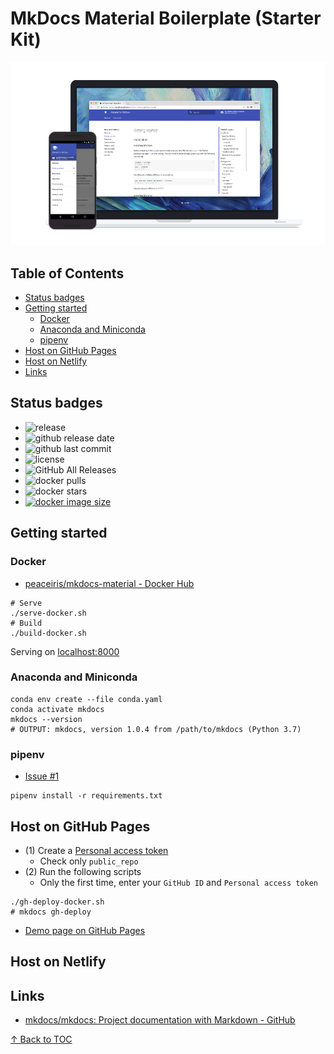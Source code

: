 # MkDocs Material Boilerplate (Starter Kit)

![material.png](https://raw.githubusercontent.com/peaceiris/mkdocs-material-boilerplate/master/material.png)


## Table of Contents

<!-- START doctoc generated TOC please keep comment here to allow auto update -->
<!-- DON'T EDIT THIS SECTION, INSTEAD RE-RUN doctoc TO UPDATE -->


- [Status badges](#status-badges)
- [Getting started](#getting-started)
  - [Docker](#docker)
  - [Anaconda and Miniconda](#anaconda-and-miniconda)
  - [pipenv](#pipenv)
- [Host on GitHub Pages](#host-on-github-pages)
- [Host on Netlify](#host-on-netlify)
- [Links](#links)

<!-- END doctoc generated TOC please keep comment here to allow auto update -->


## Status badges

<!-- https://shields.io/ -->
<!-- https://microbadger.com/ -->

- ![release](https://img.shields.io/github/release/peaceiris/mkdocs-material-boilerplate.svg)
- ![github release date](https://img.shields.io/github/release-date/peaceiris/mkdocs-material-boilerplate.svg)
- ![github last commit](https://img.shields.io/github/last-commit/peaceiris/mkdocs-material-boilerplate.svg)
- ![license](https://img.shields.io/github/license/peaceiris/mkdocs-material-boilerplate.svg)
- ![GitHub All Releases](https://img.shields.io/github/downloads/peaceiris/mkdocs-material-boilerplate/total.svg)
- ![docker pulls](https://img.shields.io/docker/pulls/peaceiris/mkdocs-material.svg)
- ![docker stars](https://img.shields.io/docker/stars/peaceiris/mkdocs-material.svg)
- [![docker image size](https://images.microbadger.com/badges/image/peaceiris/mkdocs-material.svg)](https://microbadger.com/images/peaceiris/mkdocs-material "Get your own image badge on microbadger.com")


## Getting started

### Docker

- [peaceiris/mkdocs-material - Docker Hub](https://hub.docker.com/r/peaceiris/mkdocs-material)

```
# Serve
./serve-docker.sh
# Build
./build-docker.sh
```

Serving on [localhost:8000](http://localhost:8000)

### Anaconda and Miniconda

```
conda env create --file conda.yaml
conda activate mkdocs
mkdocs --version
# OUTPUT: mkdocs, version 1.0.4 from /path/to/mkdocs (Python 3.7)
```

### pipenv

- [Issue #1](https://github.com/peaceiris/mkdocs-material-boilerplate/issues/1)

```
pipenv install -r requirements.txt
```


## Host on GitHub Pages

- (1) Create a [Personal access token](https://github.com/settings/tokens)
  - Check only `public_repo`
- (2) Run the following scripts
    - Only the first time, enter your `GitHub ID` and `Personal access token`

```
./gh-deploy-docker.sh
# mkdocs gh-deploy
```

- [Demo page on GitHub Pages](https://peaceiris.github.io/mkdocs-material-boilerplate/)

## Host on Netlify




## Links

- [mkdocs/mkdocs: Project documentation with Markdown - GitHub](https://github.com/mkdocs/mkdocs/)


[↑  Back to TOC]


<!-- Internal References -->
[↑  Back to TOC]: #table-of-contents
<!-- External References -->
